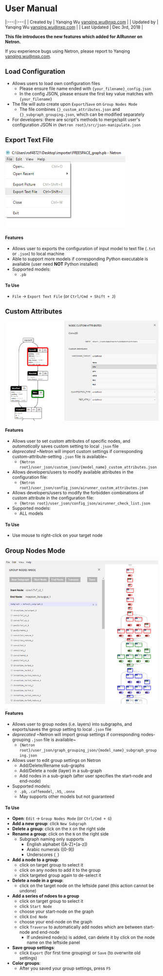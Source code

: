 # User Manual

|:---:|:---:|
| Created by | Yanqing Wu <yanqing.wu@nxp.com> |
| Updated by | Yanqing Wu <yanqing.wu@nxp.com> |
| Last Updated | Dec 3rd, 2018 |

__This file introduces the new features which added for AIRunner on Netron.__

If you experience bugs using Netron, please report to Yanqing <yanqing.wu@nxp.com>.

## Load Configuration
- Allows users to load own configuration files
	- Please ensure file name ended with `{your_filename}_config.json`
	- In the config JSON, please ensure the first key value matches with `{your_filename}`
- The file will auto create upon `Export`/`Save` on `Group Nodes Mode`
	- The file combines `{}_custom_attributes.json` and `{}_subgraph_grouping.json`, which can be modified separately
- For developers: there are script's methods to merge/split user's configuration JSON in `{Netron root}/src/json-manipulate.json`

## Export Text File
![alt text][text_export]

#### Features
- Allows user to exports the configuration of input model to text file (`.txt` or `.json`) to local machine
- Able to support more models if corresponding Python executable is available (user need __NOT__ Python installed)
- Supported models:
	- `.pb`

#### To Use
- `File` -> `Export Text File` (or `Ctrl/Cmd + Shift + J`)

## Custom Attributes
![alt text][custom_attr]

#### Features
- Allows user to set custom attributes of specific nodes, and _automatically_ saves custom setting to local `.json` file
- _deprecated_ ~Netron will import custom settings if corresponding custom-attribute-setting `.json` file is available~
	- `{Netron root}/user_json/custom_json/{model_name}_custom_attributes.json`
- Allows developers/users to modify available attributes in the configuration file:
	- `{Netron root}/user_json/config_json/airunner_custom_attributes.json`
- Allows developers/users to modify the forbidden combinations of custom attribute in the configuration file:
	- `{Netron root}/user_json/config_json/airunner_check_list.json`
- Supported models:
	- ALL models

#### To Use
- Use mouse to right-click on your target node

## Group Nodes Mode
![alt text][group_node_mode]

#### Features
- Allows user to group nodes (i.e. layers) into subgraphs, and exports/saves the group setting to local `.json` file
- _deprecated_ ~Netron will import group settings if corresponding nodes-grouping `.json` file is available~
	- `{Netron root}/user_json/graph_grouping_json/{model_name}_subgraph_grouping.json`
- Allows user to edit group settings on Netron
	- Add/Delete/Rename sub-graphs
	- Add/Delete a node (layer) in a sub-graph
	- Add nodes in a sub-graph (after user specifies the start-node and end-node)
- Supported models:
	- `.pb`, `.caffemodel`, `.h5`, `.onnx`
	- May supports other models but not guaranteed

#### To Use
- __Open__: `Edit` -> `Group Nodes Mode` (or `Ctrl/Cmd + G`)
- __Add a new group__: click `New Subgraph`
- __Delete a group__: click on the `X` on the right side
- __Rename a group__: click on the `N` on the right side
	- Subgraph naming only supports
		- English alphabet ([A-Z]+[a-z])
		- Arabic numerals ([0-9])
		- Underscores (`_`)
- __Add a node to a group__: 
	- click on target group to select it
	- click on any nodes to add it to the group
	- click targeted group again to de-select it
- __Delete a node in a group__:
	- click on the target node on the leftside panel (this action cannot be undone)
- __Add a series of ndoes to a group__
	- click on target group to select it
	- click `Start Node`
	- choose your start-node on the graph
	- click `End Node`
	- choose your end-node on the graph
	- click `Traverse` to automatically add nodes which are between start-node and end-node
		- If undesired node(s) is added, can delete it by click on the node name on the leftside panel
- __Save group settings__:
	- click `Export` (for first time grouping) or `Save` (to overwrite old settings)
- __Color groups__:
	- After you saved your group settings, press `F5`

[text_export]: media/user_manual/text_export.png "Export Text File"
[custom_attr]: media/user_manual/node_right_click.PNG "Edit Node Custom Attributes (Right-click Node)"
[group_node_mode]: media/user_manual/subgraph_2.PNG "Group Node Mode"